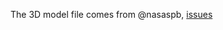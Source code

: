 

The 3D model file comes from @nasaspb, [issues](https://github.com/Xinyuan-LilyGO/T-HMI/issues/10)


